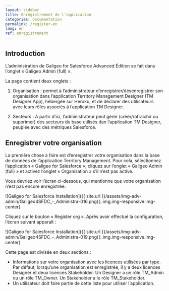```yaml
---
layout: sidebar
title: Enregistrement de l'application
categories: documentation
permalink: /register-en
lang: en
ref: enregistrement
---
```


## Introduction

L’administration de Galigeo for Salesforce Advanced Édition se fait dans l’onglet « Galigeo Admin (full) ».

La page contient deux onglets :

1. Organisation : permet à l’administrateur d’enregistrer/désenregistrer son organisation dans l’application Territory Management Designer (TM Designer App), hébergée sur Heroku, et de déclarer des utilisateurs avec leurs rôles associés à l’application TM Designer.

2. Secteurs : A partir d’ici, l’administrateur peut gérer (créer/rafraichir ou supprimer) des secteurs de base utilisés dan l’application TM Designer, peuplée avec des métriques Salesforce.


## Enregistrer votre organisation

La première chose à faire est d’enregistrer votre organisation dans la base de données de l’application Territory Management. Pour cela, sélectionnez l’application « Galigeo for Salesforce », cliquez sur l’onglet « Galigeo Admin (full) » et activez l’onglet « Organisation » s’il n’est pas activé.

Vous devriez voir l’écran ci-dessous, qui mentionne que votre organisation n’est pas encore enregistrée.

![Galigeo for Salesforce Installation]({{ site.url }}/assets/img-adv-admin/Galigeo4SFDC_-_Administra-016.png){:.img.img-responsive.img-center}

Cliquez sur le bouton « Register org ». Après avoir effectué la configuration, l’écran suivant apparaît :

![Galigeo for Salesforce Installation]({{ site.url }}/assets/img-adv-admin/Galigeo4SFDC_-_Administra-019.png){:.img.img-responsive.img-center}

Cette page est divisée en deux sections :

- Informations sur votre organisation avec les licences utilisées par type. Par défaut, lorsqu’une organisation est enregistrée, il y a deux licences Designer et deux licences Stakeholder. Un Designer a un rôle TM_Admin ou un rôle TM_Owner. Un Stakeholder a le rôle TM_Stakeholder.
- Un utilisateur doit faire partie de cette liste pour utiliser l’application.